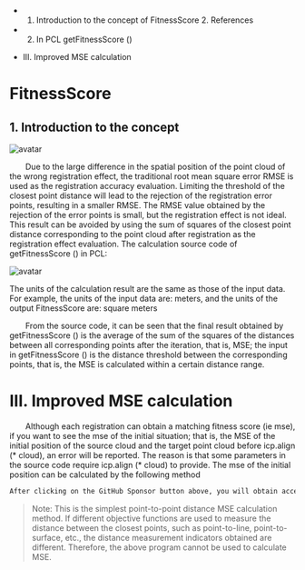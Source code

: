  + 1. Introduction to the concept of FitnessScore 2. References

 + 2. In PCL getFitnessScore () 

 + III. Improved MSE calculation 

#  FitnessScore 

##  1. Introduction to the concept 

 ![avatar]( 20210208114606755.png) 

   Due to the large difference in the spatial position of the point cloud of the wrong registration effect, the traditional root mean square error RMSE is used as the registration accuracy evaluation. Limiting the threshold of the closest point distance will lead to the rejection of the registration error points, resulting in a smaller RMSE. The RMSE value obtained by the rejection of the error points is small, but the registration effect is not ideal. This result can be avoided by using the sum of squares of the closest point distance corresponding to the point cloud after registration as the registration effect evaluation. The calculation source code of getFitnessScore () in PCL: 

   ![avatar]( 20200917200805816.png) 

   The units of the calculation result are the same as those of the input data. For example, the units of the input data are: meters, and the units of the output FitnessScore are: square meters 

    From the source code, it can be seen that the final result obtained by getFitnessScore () is the average of the sum of the squares of the distances between all corresponding points after the iteration, that is, MSE; the input in getFitnessScore () is the distance threshold between the corresponding points, that is, the MSE is calculated within a certain distance range. 

#  III. Improved MSE calculation 

   Although each registration can obtain a matching fitness score (ie mse), if you want to see the mse of the initial situation; that is, the MSE of the initial position of the source cloud and the target point cloud before icp.align (* cloud), an error will be reported. The reason is that some parameters in the source code require icp.align (* cloud) to provide. The mse of the initial position can be calculated by the following method 

  ```python  
After clicking on the GitHub Sponsor button above, you will obtain access permissions to my private code repository ( https://github.com/slowlon/my_code_bar ) to view this blog code. By searching the code number of this blog, you can find the code you need, code number is: 2024020309574128796
  ```  
>  Note: This is the simplest point-to-point distance MSE calculation method. If different objective functions are used to measure the distance between the closest points, such as point-to-line, point-to-surface, etc., the distance measurement indicators obtained are different. Therefore, the above program cannot be used to calculate MSE. 

